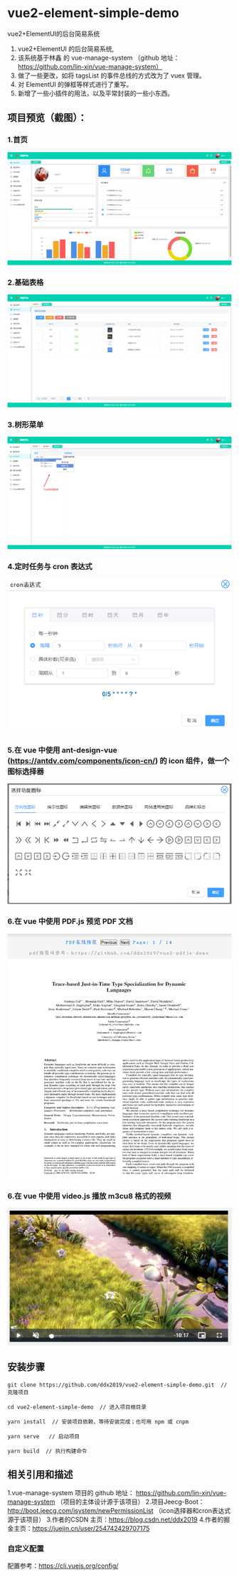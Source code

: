 # vue2-element-simple-demo
vue2+ElementUI的后台简易系统

1. vue2+ElementUI 的后台简易系统,
2. 该系统基于林鑫 的 vue-manage-system （github 地址：https://github.com/lin-xin/vue-manage-system）
3. 做了一些更改，如将 tagsList 的事件总线的方式改为了 vuex 管理。
4. 对 ElementUI 的弹框等样式进行了重写。
5. 新增了一些小插件的用法，以及平常封装的一些小东西。

## 项目预览（截图）：

### 1.首页

![](project-img/home.png)

### 2.基础表格

![](project-img/base-table.png)

### 3.树形菜单

![](project-img/tree.jpg)

### 4.定时任务与 cron 表达式

![](project-img/cronExp.jpg)

### 5.在 vue 中使用 ant-design-vue (https://antdv.com/components/icon-cn/) 的 icon 组件，做一个图标选择器

![](project-img/antd-icon.png)

### 6.在 vue 中使用 PDF.js 预览 PDF 文档

![](project-img/preview-pdf1.png)

### 6.在 vue 中使用 video.js 播放 m3cu8 格式的视频

![](project-img/video.jpg)

## 安装步骤

```
git clone https://github.com/ddx2019/vue2-element-simple-demo.git  // 克隆项目

cd vue2-element-simple-demo  // 进入项目根目录

yarn install  // 安装项目依赖，等待安装完成；也可用 npm 或 cnpm

yarn serve   // 启动项目

yarn build  // 执行构建命令
```

## 相关引用和描述
1.vue-manage-system 项目的 github 地址： https://github.com/lin-xin/vue-manage-system （项目的主体设计源于该项目）
2.项目Jeecg-Boot： http://boot.jeecg.com/isystem/newPermissionList （icon选择器和cron表达式源于该项目）
3.作者的CSDN 主页：https://blog.csdn.net/ddx2019
4.作者的掘金主页：https://juejin.cn/user/254742429707175

### 自定义配置

配置参考：https://cli.vuejs.org/config/
